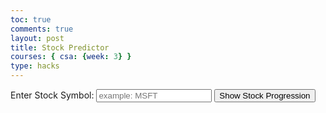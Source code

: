 ```yaml
---
toc: true
comments: true
layout: post
title: Stock Predictor
courses: { csa: {week: 3} }
type: hacks
---
```


<html>
<head>
  <script src="https://cdn.plot.ly/plotly-latest.min.js"></script>
</head>
<body>

<div>
  <label for="stockInput">Enter Stock Symbol: </label>
  <input type="text" id="stockInput" placeholder="example: MSFT">
  <button onclick="fetchData()">Show Stock Progression</button>
</div>

<div id="myPlot" style="width:100%;max-width:700px"></div>

<script>
async function fetchData() {
  const stockSymbol = document.getElementById('stockInput').value;
  const url = `https://alpha-vantage.p.rapidapi.com/query?function=TIME_SERIES_WEEKLY_ADJUSTED&symbol=${stockSymbol}&datatype=json`;
  const options = {
    method: 'GET',
    headers: {
      'X-RapidAPI-Key': '115318933dmsh6d4dd26b9c05b57p138eb6jsn5766c7fe61da',
      'X-RapidAPI-Host': 'alpha-vantage.p.rapidapi.com'
    }
  };

  try {
    const response = await fetch(url, options);
    const result = await response.json();

    // Extract dates and adjusted closing prices from the API response
    const weeklyData = result['Weekly Adjusted Time Series'];
    const dates = Object.keys(weeklyData);
    const prices = dates.map((date) => parseFloat(weeklyData[date]['5. adjusted close']));

    // data, scatterplot type
    const data = [{
      x: dates,
      y: prices,
      type: "scatter",
      mode: "lines"
    }];

    // layout (axes, graph title)
    const layout = {
      xaxis: { title: "Date" },
      yaxis: { title: "Stock Price" },
      title: `${stockSymbol} Weekly Adjusted Stock Prices Over Time`
    };

    // Display using Plotly
    Plotly.newPlot("myPlot", data, layout);
  } catch (error) {
    console.error(error);
  }
}
</script>

</body>
</html>
